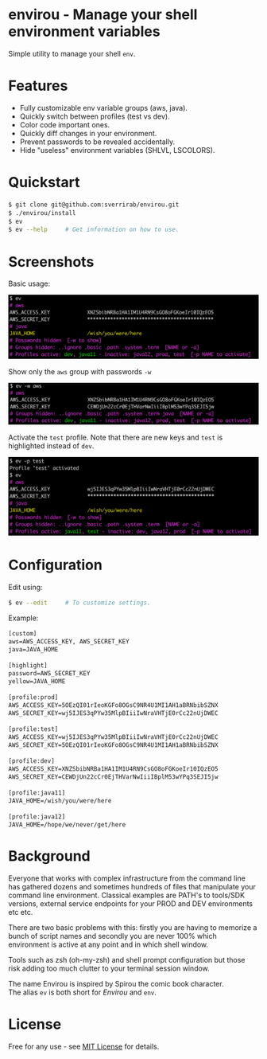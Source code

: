 # envirou - Manage your shell environment variables

Simple utility to manage your shell `env`.  

# Features 

* Fully customizable env variable groups (aws, java).
* Quickly switch between profiles (test vs dev).
* Color code important ones.
* Quickly diff changes in your environment.
* Prevent passwords to be revealed accidentally.
* Hide "useless" environment variables (SHLVL, LSCOLORS).

# Quickstart

```bash
$ git clone git@github.com:sverrirab/envirou.git
$ ./envirou/install
$ ev
$ ev --help     # Get information on how to use.
```

# Screenshots 

Basic usage:

![Basic Usage](./screenshots/ev.png)

Show only the `aws` group with passwords `-w`

![Show Single Group](./screenshots/ev_aws_w.png)

Activate the `test` profile.  Note that there are new keys and `test` is highlighted instead of `dev`.

![Activate Profile](./screenshots/ev_p_test.png)


# Configuration

Edit using:

```bash
$ ev --edit     # To customize settings.
```

Example:

```inifile
[custom]
aws=AWS_ACCESS_KEY, AWS_SECRET_KEY
java=JAVA_HOME

[highlight]
password=AWS_SECRET_KEY
yellow=JAVA_HOME

[profile:prod]
AWS_ACCESS_KEY=5OEzQI01rIeoKGFo8OGsC9NR4U1MI1AH1aBRNbibSZNX
AWS_SECRET_KEY=wj5IJES3qPYw35MlpBIiiIwNraVHTjE0rCc22nUjDWEC

[profile:test]
AWS_ACCESS_KEY=wj5IJES3qPYw35MlpBIiiIwNraVHTjE0rCc22nUjDWEC
AWS_SECRET_KEY=5OEzQI01rIeoKGFo8OGsC9NR4U1MI1AH1aBRNbibSZNX

[profile:dev]
AWS_ACCESS_KEY=XNZSbibNRBa1HA1IM1U4RN9CsGO8oFGKoeIr10IQzEO5
AWS_SECRET_KEY=CEWDjUn22cCr0EjTHVarNwIiiIBplM53wYPq3SEJI5jw

[profile:java11]
JAVA_HOME=/wish/you/were/here

[profile:java12]
JAVA_HOME=/hope/we/never/get/here
```

# Background

Everyone that works with complex infrastructure from the command line has gathered dozens and sometimes hundreds of files that manipulate your command line environment.  Classical examples are PATH's to tools/SDK versions, external service endpoints for your PROD and DEV environments etc etc.

There are two basic problems with this: firstly you are having to memorize a bunch of script names and secondly you are never 100% which environment is active at any point and in which shell window.
 
Tools such as zsh (oh-my-zsh) and shell prompt configuration but those risk adding too much clutter to your terminal session window.

The name Envirou is inspired by Spirou the comic book character.  
The alias `ev` is both short for *Envirou* and `env`. 

# License

Free for any use - see [MIT License](./LICENSE) for details.
